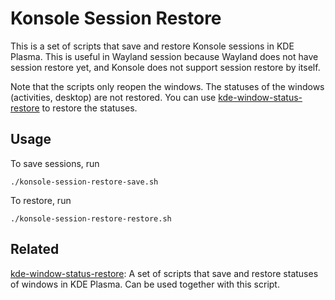 # Konsole Session Restore

This is a set of scripts that save and restore Konsole sessions in KDE Plasma.
This is useful in Wayland session because Wayland does not have session restore yet, and Konsole does not support session restore by itself.

Note that the scripts only reopen the windows.
The statuses of the windows (activities, desktop) are not restored.
You can use [kde-window-status-restore](https://github.com/Kelvin-Ng/kde-window-status-restore) to restore the statuses.

## Usage

To save sessions, run

```
./konsole-session-restore-save.sh
```

To restore, run

```
./konsole-session-restore-restore.sh
```

## Related

[kde-window-status-restore](https://github.com/Kelvin-Ng/kde-window-status-restore): A set of scripts that save and restore statuses of windows in KDE Plasma. Can be used together with this script.

